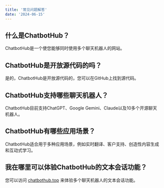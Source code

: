 ```yaml
---
title: '常见问题解答'
date: '2024-06-15'
---
```


## 什么是ChatbotHub？
ChatbotHub是一个使您能够同时使用多个聊天机器人的网站。

## ChatbotHub是开放源代码的吗？
是的，ChatbotHub是开放源代码的，您可以在GitHub上找到源代码。

## ChatbotHub支持哪些聊天机器人？
ChatbotHub目前支持ChatGPT、Google Gemini、Claude以及10多个开源聊天机器人。

## ChatbotHub有哪些应用场景？
ChatbotHub适合用于多种应用场景，例如实时翻译、客户支持、创造性内容生成和互动式学习。

## 我在哪里可以体验ChatbotHub的文本会话功能？
您可以访问 [chatbothub.top](https://chatbothub.top/zh) 来体验多个聊天机器人的文本会话功能。
